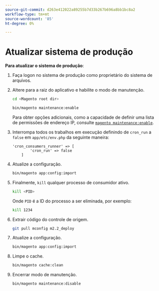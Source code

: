 ```yaml
---
source-git-commit: d263e412022a89255b7d33b267b696a8bb1bc8a2
workflow-type: tm+mt
source-wordcount: '85'
ht-degree: 0%

---
```

# Atualizar sistema de produção

**Para atualizar o sistema de produção**:

1. Faça logon no sistema de produção como proprietário do sistema de arquivos.
1. Altere para a raiz do aplicativo e habilite o modo de manutenção.

   ```bash
   cd <Magento root dir>
   ```

   ```bash
   bin/magento maintenance:enable
   ```

   Para obter opções adicionais, como a capacidade de definir uma lista de permissões de endereço IP, consulte [`magento maintenance:enable`](../installation/tutorials/maintenance-mode.md).

1. Interrompa todos os trabalhos em execução definindo de `cron_run` a `false` em `app/etc/env.php` da seguinte maneira:

   ```php?start_inline=1
   'cron_consumers_runner' => [
           'cron_run' => false
       ]
   ```

1. Atualize a configuração.

   ```bash
   bin/magento app:config:import
   ```

1. Finalmente, `kill` qualquer processo de consumidor ativo.

   ```bash
   kill <PID>
   ```

   Onde `PID` é a ID do processo a ser eliminada, por exemplo:

   ```bash
   kill 1234
   ```

1. Extrair código do controle de origem.

   ```bash
   git pull mconfig m2.2_deploy
   ```

1. Atualize a configuração.

   ```bash
   bin/magento app:config:import
   ```

1. Limpe o cache.

   ```bash
   bin/magento cache:clean
   ```

1. Encerrar modo de manutenção.

   ```bash
   bin/magento maintenance:disable
   ```
